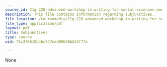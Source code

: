 ```yaml
---
course_id: 21g-228-advanced-workshop-in-writing-for-social-sciences-and-architecture-els-spring-2007
description: This file contains information regarding subjunctives.
file_location: /coursemedia/21g-228-advanced-workshop-in-writing-for-social-sciences-and-architecture-els-spring-2007/75c376815b4bc547ead89640b2d4f77a_MIT21G.228S07_subjunctives.pdf
file_type: application/pdf
layout: pdf
title: Subjunctives
type: course
uid: 75c376815b4bc547ead89640b2d4f77a

---
```

None